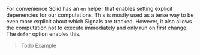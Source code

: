 For convenience Solid has an `on` helper that enables setting explicit depenencies for our computations. This is mostly used as a terse way to be even more explicit about which Signals are tracked. However, it also allows the computation not to execute immediately and only run on first change. The `defer` option enables this.

> Todo Example
